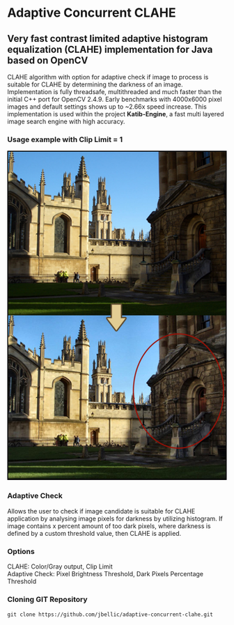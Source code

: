 # Adaptive Concurrent CLAHE
Very fast contrast limited adaptive histogram equalization (CLAHE) implementation for Java based on OpenCV
------------------------------------------------------
CLAHE algorithm with option for adaptive check if image to process is suitable for CLAHE by determining the darkness of an image. Implementation is fully threadsafe, multithreaded and much faster than the initial C++ port for OpenCV 2.4.9. Early benchmarks with 4000x6000 pixel images and default settings shows up to ~2.66x speed increase. This implementation is used within the project **Katib-Engine**, a fast multi layered image search engine with high accuracy.

### Usage example with Clip Limit = 1

![AC-CLAHE](https://raw.githubusercontent.com/jbellic/adaptive-concurrent-clahe/master/ac-clahe.jpg)

### Adaptive Check

Allows the user to check if image candidate is suitable for CLAHE application by analysing image pixels for darkness by utilizing histogram. If image contains x percent amount of too dark pixels, where darkness is defined by a custom threshold value, then CLAHE is applied.

### Options

CLAHE: Color/Gray output, Clip Limit  
Adaptive Check: Pixel Brightness Threshold, Dark Pixels Percentage Threshold

### Cloning GIT Repository

```
git clone https://github.com/jbellic/adaptive-concurrent-clahe.git
```


